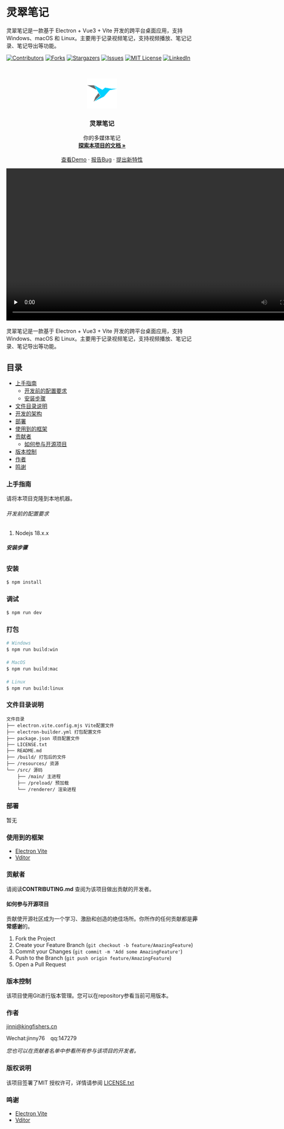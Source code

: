 # 灵翠笔记

灵翠笔记是一款基于 Electron + Vue3 + Vite 开发的跨平台桌面应用，支持 Windows、macOS 和 Linux。主要用于记录视频笔记，支持视频播放、笔记记录、笔记导出等功能。

<!-- PROJECT SHIELDS -->

[![Contributors][contributors-shield]][contributors-url]
[![Forks][forks-shield]][forks-url]
[![Stargazers][stars-shield]][stars-url]
[![Issues][issues-shield]][issues-url]
[![MIT License][license-shield]][license-url]
[![LinkedIn][linkedin-shield]][linkedin-url]

<!-- PROJECT LOGO -->
<br />

<p align="center">
  <a href="https://github.com/jinny76/kingfisher-note/">
    <img src="resources/icon.png" alt="Logo" width="80" height="80">
  </a>

  <h3 align="center">灵翠笔记</h3>
  <p align="center">
    你的多媒体笔记
    <br />
    <a href="https://github.com/jinny76/kingfisher-note"><strong>探索本项目的文档 »</strong></a>
    <br />
    <br />
    <a href="https://github.com/jinny76/kingfisher-note">查看Demo</a>
    ·
    <a href="https://github.com/jinny76/kingfisher-note/issues">报告Bug</a>
    ·
    <a href="https://github.com/jinny76/kingfisher-note/issues">提出新特性</a>
  </p>

</p>

<video id="video" controls="" preload="none" style="width: 800px">
  <source id="mp4" src="http://resource.kingfisher.live/note/%E6%95%99%E5%AD%A6%E8%A7%86%E9%A2%91.mp4" type="video/mp4">
</video>


灵翠笔记是一款基于 Electron + Vue3 + Vite 开发的跨平台桌面应用，支持 Windows、macOS 和 Linux。主要用于记录视频笔记，支持视频播放、笔记记录、笔记导出等功能。

## 目录

- [上手指南](#上手指南)
  - [开发前的配置要求](#开发前的配置要求)
  - [安装步骤](#安装步骤)
- [文件目录说明](#文件目录说明)
- [开发的架构](#开发的架构)
- [部署](#部署)
- [使用到的框架](#使用到的框架)
- [贡献者](#贡献者)
  - [如何参与开源项目](#如何参与开源项目)
- [版本控制](#版本控制)
- [作者](#作者)
- [鸣谢](#鸣谢)

### 上手指南

请将本项目克隆到本地机器。

###### 开发前的配置要求

1. Nodejs 18.x.x

###### **安装步骤**

### 安装

```bash
$ npm install
```

### 调试

```bash
$ npm run dev
```

### 打包

```bash
# Windows
$ npm run build:win

# MacOS
$ npm run build:mac

# Linux
$ npm run build:linux
```

### 文件目录说明

```
文件目录
├── electron.vite.config.mjs Vite配置文件
├── electron-builder.yml 打包配置文件
├── package.json 项目配置文件
├── LICENSE.txt
├── README.md
├── /build/ 打包后的文件
├── /resources/ 资源
└── /src/ 源码
    ├── /main/ 主进程
    ├── /preload/ 预加载
    └── /renderer/ 渲染进程
```

### 部署

暂无

### 使用到的框架

- [Electron Vite](https://cn.electron-vite.org/)
- [Vditor](https://github.com/Vanessa219/vditor)

### 贡献者

请阅读**CONTRIBUTING.md** 查阅为该项目做出贡献的开发者。

#### 如何参与开源项目

贡献使开源社区成为一个学习、激励和创造的绝佳场所。你所作的任何贡献都是**非常感谢**的。

1. Fork the Project
2. Create your Feature Branch (`git checkout -b feature/AmazingFeature`)
3. Commit your Changes (`git commit -m 'Add some AmazingFeature'`)
4. Push to the Branch (`git push origin feature/AmazingFeature`)
5. Open a Pull Request


### 版本控制

该项目使用Git进行版本管理。您可以在repository参看当前可用版本。

### 作者

jinni@kingfishers.cn

Wechat:jinny76  &ensp; qq:147279

*您也可以在贡献者名单中参看所有参与该项目的开发者。*

### 版权说明

该项目签署了MIT 授权许可，详情请参阅 [LICENSE.txt](https://github.com/jinny76/kingfisher-note/blob/master/LICENSE.txt)

### 鸣谢

- [Electron Vite](https://cn.electron-vite.org/)
- [Vditor](https://github.com/Vanessa219/vditor)

<!-- links -->
[your-project-path]:jinny76/kingfisher-note
[contributors-shield]: https://img.shields.io/github/contributors/jinny76/kingfisher-note.svg?style=flat-square
[contributors-url]: https://github.com/jinny76/kingfisher-note/graphs/contributors
[forks-shield]: https://img.shields.io/github/forks/jinny76/kingfisher-note.svg?style=flat-square
[forks-url]: https://github.com/jinny76/kingfisher-note/network/members
[stars-shield]: https://img.shields.io/github/stars/jinny76/kingfisher-note.svg?style=flat-square
[stars-url]: https://github.com/jinny76/kingfisher-note/stargazers
[issues-shield]: https://img.shields.io/github/issues/jinny76/kingfisher-note.svg?style=flat-square
[issues-url]: https://img.shields.io/github/issues/jinny76/kingfisher-note.svg
[license-shield]: https://img.shields.io/github/license/jinny76/kingfisher-note.svg?style=flat-square
[license-url]: https://github.com/jinny76/kingfisher-note/blob/master/LICENSE.txt
[linkedin-shield]: https://img.shields.io/badge/-LinkedIn-black.svg?style=flat-square&logo=linkedin&colorB=555
[linkedin-url]: https://www.linkedin.com/in/jinni-kim-8903a836/
